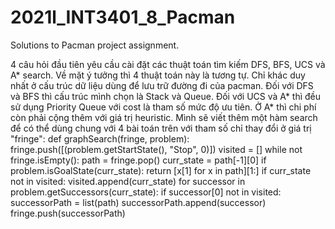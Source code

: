 # 2021l_INT3401_8_Pacman
Solutions to Pacman project assignment.

4 câu hỏi đầu tiên yêu cầu cài đặt các thuật toán tìm kiếm DFS, BFS, UCS và A* search. Về mặt ý tưởng thì 4 thuật toán này là tương tự. Chỉ khác duy nhất ở cấu trúc dữ liệu dùng để lưu trữ đường đi của pacman. Đối với DFS và BFS thì cấu trúc mình chọn là Stack và Queue. Đối với UCS và A* thì đều sử dụng Priority Queue với cost là tham số mức độ ưu tiên. Ở A* thì chi phí còn phải cộng thêm với giá trị heuristic. Mình sẽ viết thêm một hàm search để có thể dùng chung với 4 bài toán trên với tham số chỉ thay đổi ở giá trị "fringe":
  def graphSearch(fringe, problem):
    fringe.push([(problem.getStartState(), "Stop", 0)])
    visited = []
    while not fringe.isEmpty():
        path = fringe.pop()
        curr_state = path[-1][0]
        if problem.isGoalState(curr_state):
            return [x[1] for x in path][1:]
        if curr_state not in visited:
            visited.append(curr_state)
            for successor in problem.getSuccessors(curr_state):
                if successor[0] not in visited:
                    successorPath = list(path)
                    successorPath.append(successor)
                    fringe.push(successorPath)

